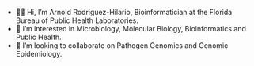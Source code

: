 - :man_technologist: Hi, I’m Arnold Rodriguez-Hilario, Bioinformatician at the Florida Bureau of Public Health Laboratories.
- :dna: I’m interested in Microbiology, Molecular Biology, Bioinformatics and Public Health.
- :handshake: I’m looking to collaborate on Pathogen Genomics and Genomic Epidemiology.

<!---
arodzh-sudo/arodzh-sudo is a ✨ special ✨ repository because its `README.md` (this file) appears on your GitHub profile.
You can click the Preview link to take a look at your changes.
--->
